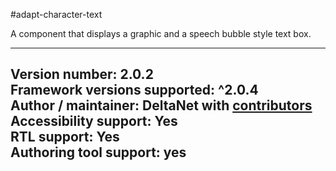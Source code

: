 #adapt-character-text

A component that displays a graphic and a speech bubble style text box.

----------------------------
**Version number:**  2.0.2    
**Framework versions supported:**  ^2.0.4    
**Author / maintainer:** DeltaNet with [contributors](https://github.com/deltanet/adapt-character-text/graphs/contributors)     
**Accessibility support:** Yes  
**RTL support:** Yes  
**Authoring tool support:** yes
----------------------------
